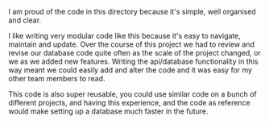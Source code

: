 I am proud of the code in this directory because it's simple, well organised and clear.

I like writing very modular code like this because it's easy to navigate, maintain and update. Over the course of this project
we had to review and revise our database code quite often as the scale of the project changed, or we as we added new features.
Writing the api/database functionality in this way meant we could easily add and alter the code and it was easy for my other team members to read.

This code is also super reusable, you could use similar code on a bunch of different projects, and having this experience, and the code as reference
would make setting up a database much faster in the future.
